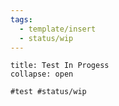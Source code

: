 ```yaml
---
tags:
  - template/insert
  - status/wip
---
```


```ad-example
title: Test In Progess
collapse: open

#test #status/wip  

```

